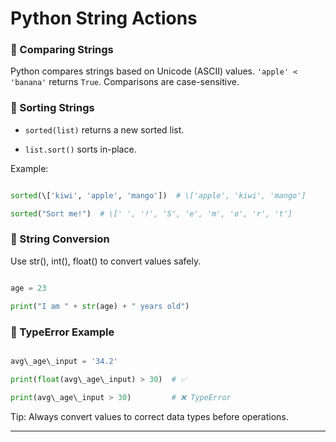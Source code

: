 # Python String Actions



### 🔹 Comparing Strings

Python compares strings based on Unicode (ASCII) values. `'apple' < 'banana'` returns `True`. Comparisons are case-sensitive.



### 🔹 Sorting Strings

- `sorted(list)` returns a new sorted list.

- `list.sort()` sorts in-place.



Example:

```python

sorted(\['kiwi', 'apple', 'mango'])  # \['apple', 'kiwi', 'mango']

sorted("Sort me!")  # \[' ', '!', 'S', 'e', 'm', 'o', 'r', 't']

```

### 🔹 String Conversion

Use str(), int(), float() to convert values safely.



```python

age = 23

print("I am " + str(age) + " years old")

```

### 🔹 TypeError Example

```python

avg\_age\_input = '34.2'

print(float(avg\_age\_input) > 30)  # ✅

print(avg\_age\_input > 30)         # ❌ TypeError

```

Tip: Always convert values to correct data types before operations.



---

